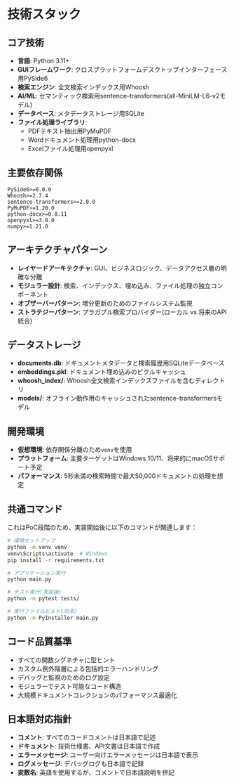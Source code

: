 # 技術スタック

## コア技術

- **言語**: Python 3.11+
- **GUIフレームワーク**: クロスプラットフォームデスクトップインターフェース用PySide6
- **検索エンジン**: 全文検索インデックス用Whoosh
- **AI/ML**: セマンティック検索用sentence-transformers(all-MiniLM-L6-v2モデル)
- **データベース**: メタデータストレージ用SQLite
- **ファイル処理ライブラリ**:
  - PDFテキスト抽出用PyMuPDF
  - Wordドキュメント処理用python-docx
  - Excelファイル処理用openpyxl

## 主要依存関係

```
PySide6>=6.0.0
Whoosh>=2.7.4
sentence-transformers>=2.0.0
PyMuPDF>=1.20.0
python-docx>=0.8.11
openpyxl>=3.0.0
numpy>=1.21.0
```

## アーキテクチャパターン

- **レイヤードアーキテクチャ**: GUI、ビジネスロジック、データアクセス層の明確な分離
- **モジュラー設計**: 検索、インデックス、埋め込み、ファイル処理の独立コンポーネント
- **オブザーバーパターン**: 増分更新のためのファイルシステム監視
- **ストラテジーパターン**: プラガブル検索プロバイダー(ローカル vs 将来のAPI統合)

## データストレージ

- **documents.db**: ドキュメントメタデータと検索履歴用SQLiteデータベース
- **embeddings.pkl**: ドキュメント埋め込みのピクルキャッシュ
- **whoosh_index/**: Whoosh全文検索インデックスファイルを含むディレクトリ
- **models/**: オフライン動作用のキャッシュされたsentence-transformersモデル

## 開発環境

- **仮想環境**: 依存関係分離のため`venv`を使用
- **プラットフォーム**: 主要ターゲットはWindows 10/11、将来的にmacOSサポート予定
- **パフォーマンス**: 5秒未満の検索時間で最大50,000ドキュメントの処理を想定

## 共通コマンド

これはPoC段階のため、実装開始後に以下のコマンドが関連します：

```bash
# 環境セットアップ
python -m venv venv
venv\Scripts\activate  # Windows
pip install -r requirements.txt

# アプリケーション実行
python main.py

# テスト実行(実装後)
python -m pytest tests/

# 実行ファイルビルド(将来)
python -m PyInstaller main.py
```

## コード品質基準

- すべての関数シグネチャに型ヒント
- カスタム例外階層による包括的エラーハンドリング
- デバッグと監視のためのログ設定
- モジュラーでテスト可能なコード構造
- 大規模ドキュメントコレクションのパフォーマンス最適化

## 日本語対応指針

- **コメント**: すべてのコードコメントは日本語で記述
- **ドキュメント**: 技術仕様書、API文書は日本語で作成
- **エラーメッセージ**: ユーザー向けエラーメッセージは日本語で表示
- **ログメッセージ**: デバッグログも日本語で記録
- **変数名**: 英語を使用するが、コメントで日本語説明を併記